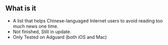 
## What is it

- A list that helps Chinese-languaged Internet users to avoid reading too much news one time.
- Not finished, Still in update.
- Only Tested on Adguard (both iOS and Mac)
